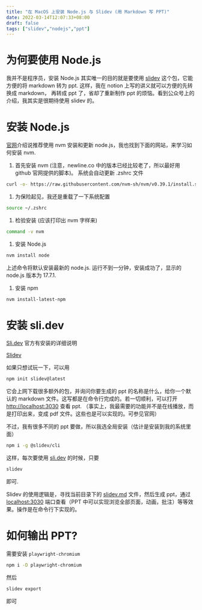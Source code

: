 ```yaml
---
title: "在 MacOS 上安装 Node.js 与 Slidev (用 Markdown 写 PPT)"
date: 2022-03-14T12:07:33+08:00
draft: false
tags: ["slidev","nodejs","ppt"]
---
```


# 为何要使用 Node.js

我并不是程序员，安装 Node.js 其实唯一的目的就是要使用 [slidev](https://sli.dev/) 这个包，它能方便的将 markdown 转为 ppt. 这样，我在 notion 上写的讲义就可以方便的先转换成 markdown， 再转成 ppt 了，省却了重新制作 ppt 的烦恼。看到公众号上的介绍，我其实是很期待使用 slidev 的。

# 安装 Node.js

[官网](https://github.com/nvm-sh/nvm)介绍说推荐使用 nvm 安装和更新 node.js，我也找到下面的网站，来学习如何安装 nvm. 

[](https://www.newline.co/@Adele/how-to-install-nodejs-and-npm-on-macos--22782681)

1. 首先安装 nvm (注意，newline.co 中的版本已经比较老了，所以最好用 github 官网提供的脚本)。 系统会自动更新 .zshrc 文件

```bash
curl -o- https://raw.githubusercontent.com/nvm-sh/nvm/v0.39.1/install.sh | bash
```

1. 为保险起见，我还是重载了一下系统配置 

```bash
source ~/.zshrc
```

1. 检验安装  (应该打印出 nvm 字样来)

```bash
command -v nvm
```

1. 安装 Node.js

```bash
nvm install node
```

上述命令将默认安装最新的 node.js. 运行不到一分钟，安装成功了，显示的 node.js 版本为 17.7.1.

1. 安装 npm

```bash
nvm install-latest-npm
```

# 安装 sli.dev

[Sli.dev](http://Sli.dev) 官方有安装的详细说明 

[Slidev](https://sli.dev/guide/install.html)

如果只想试玩一下，可以用

```bash
npm init slidev@latest
```

它会上网下载很多额外的包，并询问你要生成的 ppt 的名称是什么，给你一个默认的 markdown 文件。这写都是在命令行完成的。若一切顺利，可以打开 [http://localhost:3030](http://localhost:3030) 查看 ppt. （事实上，我最需要的功能并不是在线播放，而是打印出来，变成 pdf 文件。这些也是可以实现的。可参见官网）

不过，我有很多不同的 ppt 要做，所以我选全局安装（估计是安装到我的系统里面）

```bash
npm i -g @slidev/cli
```

这样，每次要使用 [sli.dev](http://sli.dev) 的时候，只要

```bash
slidev
```

即可. 

Slidev 的使用逻辑是，寻找当前目录下的 [slidev.md](http://slidev.md) 文件，然后生成 ppt，通过 [localhost:3030](http://localhost:3030) 端口查看（PPT 中可以实现浏览全部页面，动画，批注）等等效果。操作是在命令行下实现的。

# 如何输出 PPT?

需要安装 `playwright-chromium`

```bash
npm i -D playwright-chromium
```

然后 

```bash
slidev export
```

即可